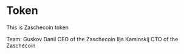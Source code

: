 # Token
This is Zaschecoin token

Team:
Guskov Danil CEO of the Zaschecoin
Ilja Kaminskij CTO of the Zaschecoin
